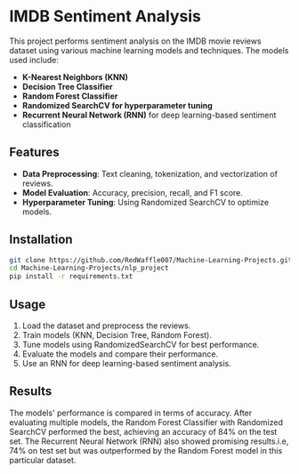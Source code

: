 # IMDB Sentiment Analysis

This project performs sentiment analysis on the IMDB movie reviews dataset using various machine learning models and techniques. The models used include:

- **K-Nearest Neighbors (KNN)**
- **Decision Tree Classifier**
- **Random Forest Classifier**
- **Randomized SearchCV for hyperparameter tuning**
- **Recurrent Neural Network (RNN)** for deep learning-based sentiment classification

## Features
- **Data Preprocessing**: Text cleaning, tokenization, and vectorization of reviews.
- **Model Evaluation**: Accuracy, precision, recall, and F1 score.
- **Hyperparameter Tuning**: Using Randomized SearchCV to optimize models.

## Installation

```bash
git clone https://github.com/RedWaffle007/Machine-Learning-Projects.git
cd Machine-Learning-Projects/nlp_project
pip install -r requirements.txt
```

## Usage

1. Load the dataset and preprocess the reviews.
2. Train models (KNN, Decision Tree, Random Forest).
3. Tune models using RandomizedSearchCV for best performance.
4. Evaluate the models and compare their performance.
5. Use an RNN for deep learning-based sentiment analysis.

## Results

The models' performance is compared in terms of accuracy. After evaluating multiple models, the Random Forest Classifier with Randomized SearchCV performed the best, achieving an accuracy of 84% on the test set. The Recurrent Neural Network (RNN) also showed promising results.i.e, 74% on test set but was outperformed by the Random Forest model in this particular dataset.

